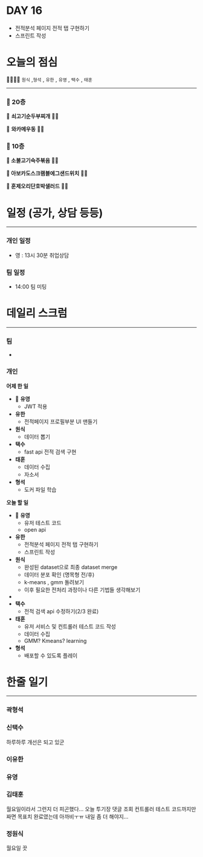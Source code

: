 # DAY 16

- 전적분석 페이지 전적 탭 구현하기
- 스프린트 작성

# 오늘의 점심

👨‍👩‍👧‍👧   `원식` ,`형석` , `유한` , `유영` , `택수` , `태훈`

---

### 🍲 20층

🥘 **쇠고기순두부찌개** 👋🏻 

🍜 **와카메우동** 👋🏻  

### 🥗 10층

**🍱 소불고기숙주볶음** 👋🏻 

**🥪 아보카도스크램블에그샌드위치** 👋🏻 

**🥗 훈제오리단호박샐러드** 👋🏻

# 일정 (공가, 상담 등등)

---

### 개인 일정

- 영 : 13시 30분 취업상담

### 팀 일정

- 14:00 팀 미팅

# 데일리 스크럼

---

### 팀

- 

### 개인

**어제 한 일**

- 🐰 **유영**
    - JWT 적용
- **유한**
    - 전적페이지 프로필부분 UI 맨들기
- **원식**
    - 데이터 뽑기
- **택수**
    - fast api 전적 검색 구현
- **태훈**
    - 데이터 수집
    - 자소서
- **형석**
    - 도커 파일 학습

**오늘 할 일**

- 🐰 **유영**
    - 유저 테스트 코드
    - open api
- **유한**
    - 전적분석 페이지 전적 탭 구현하기
    - 스프린트 작성
- **원식**
    - 완성된 dataset으로 최종 dataset merge
    - 데이터 분포 확인 (명목형 전/후)
    - k-means , gmm 돌려보기
    - 이후 필요한 전처리 과정이나 다른 기법들 생각해보기
- 
- **택수**
    - 전적 검색 api 수정하기(2/3 완료)
- **태훈**
    - 유저 서비스 및 컨트롤러 테스트 코드 작성
    - 데이터 수집
    - GMM? Kmeans? learning
- **형석**
    - 배포할 수 있도록 플레이

# 한줄 일기

---

### 곽형석

### 신택수
하루하루 개선은 되고 있군

### 이유한

### 유영

### 김태훈
월요일이라서 그런지 더 피곤했다...
오늘 투기장 댓글 조회 컨트롤러 테스트 코드까지만 짜면 목표치 완료였는데 아까비ㅜㅠ
내일 좀 더 해야지...

### 정원식
월요일 끗
